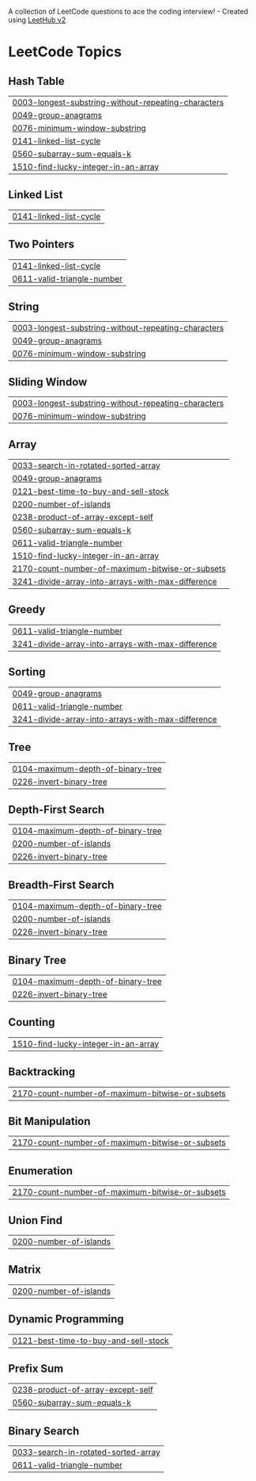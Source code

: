 A collection of LeetCode questions to ace the coding interview! - Created using [LeetHub v2](https://github.com/arunbhardwaj/LeetHub-2.0)
<!---LeetCode Topics Start-->
# LeetCode Topics
## Hash Table
|  |
| ------- |
| [0003-longest-substring-without-repeating-characters](https://github.com/TharunChunchu/NC150CPP/tree/master/0003-longest-substring-without-repeating-characters) |
| [0049-group-anagrams](https://github.com/TharunChunchu/NC150CPP/tree/master/0049-group-anagrams) |
| [0076-minimum-window-substring](https://github.com/TharunChunchu/NC150CPP/tree/master/0076-minimum-window-substring) |
| [0141-linked-list-cycle](https://github.com/TharunChunchu/NC150CPP/tree/master/0141-linked-list-cycle) |
| [0560-subarray-sum-equals-k](https://github.com/TharunChunchu/NC150CPP/tree/master/0560-subarray-sum-equals-k) |
| [1510-find-lucky-integer-in-an-array](https://github.com/TharunChunchu/NC150CPP/tree/master/1510-find-lucky-integer-in-an-array) |
## Linked List
|  |
| ------- |
| [0141-linked-list-cycle](https://github.com/TharunChunchu/NC150CPP/tree/master/0141-linked-list-cycle) |
## Two Pointers
|  |
| ------- |
| [0141-linked-list-cycle](https://github.com/TharunChunchu/NC150CPP/tree/master/0141-linked-list-cycle) |
| [0611-valid-triangle-number](https://github.com/TharunChunchu/NC150CPP/tree/master/0611-valid-triangle-number) |
## String
|  |
| ------- |
| [0003-longest-substring-without-repeating-characters](https://github.com/TharunChunchu/NC150CPP/tree/master/0003-longest-substring-without-repeating-characters) |
| [0049-group-anagrams](https://github.com/TharunChunchu/NC150CPP/tree/master/0049-group-anagrams) |
| [0076-minimum-window-substring](https://github.com/TharunChunchu/NC150CPP/tree/master/0076-minimum-window-substring) |
## Sliding Window
|  |
| ------- |
| [0003-longest-substring-without-repeating-characters](https://github.com/TharunChunchu/NC150CPP/tree/master/0003-longest-substring-without-repeating-characters) |
| [0076-minimum-window-substring](https://github.com/TharunChunchu/NC150CPP/tree/master/0076-minimum-window-substring) |
## Array
|  |
| ------- |
| [0033-search-in-rotated-sorted-array](https://github.com/TharunChunchu/NC150CPP/tree/master/0033-search-in-rotated-sorted-array) |
| [0049-group-anagrams](https://github.com/TharunChunchu/NC150CPP/tree/master/0049-group-anagrams) |
| [0121-best-time-to-buy-and-sell-stock](https://github.com/TharunChunchu/NC150CPP/tree/master/0121-best-time-to-buy-and-sell-stock) |
| [0200-number-of-islands](https://github.com/TharunChunchu/NC150CPP/tree/master/0200-number-of-islands) |
| [0238-product-of-array-except-self](https://github.com/TharunChunchu/NC150CPP/tree/master/0238-product-of-array-except-self) |
| [0560-subarray-sum-equals-k](https://github.com/TharunChunchu/NC150CPP/tree/master/0560-subarray-sum-equals-k) |
| [0611-valid-triangle-number](https://github.com/TharunChunchu/NC150CPP/tree/master/0611-valid-triangle-number) |
| [1510-find-lucky-integer-in-an-array](https://github.com/TharunChunchu/NC150CPP/tree/master/1510-find-lucky-integer-in-an-array) |
| [2170-count-number-of-maximum-bitwise-or-subsets](https://github.com/TharunChunchu/NC150CPP/tree/master/2170-count-number-of-maximum-bitwise-or-subsets) |
| [3241-divide-array-into-arrays-with-max-difference](https://github.com/TharunChunchu/NC150CPP/tree/master/3241-divide-array-into-arrays-with-max-difference) |
## Greedy
|  |
| ------- |
| [0611-valid-triangle-number](https://github.com/TharunChunchu/NC150CPP/tree/master/0611-valid-triangle-number) |
| [3241-divide-array-into-arrays-with-max-difference](https://github.com/TharunChunchu/NC150CPP/tree/master/3241-divide-array-into-arrays-with-max-difference) |
## Sorting
|  |
| ------- |
| [0049-group-anagrams](https://github.com/TharunChunchu/NC150CPP/tree/master/0049-group-anagrams) |
| [0611-valid-triangle-number](https://github.com/TharunChunchu/NC150CPP/tree/master/0611-valid-triangle-number) |
| [3241-divide-array-into-arrays-with-max-difference](https://github.com/TharunChunchu/NC150CPP/tree/master/3241-divide-array-into-arrays-with-max-difference) |
## Tree
|  |
| ------- |
| [0104-maximum-depth-of-binary-tree](https://github.com/TharunChunchu/NC150CPP/tree/master/0104-maximum-depth-of-binary-tree) |
| [0226-invert-binary-tree](https://github.com/TharunChunchu/NC150CPP/tree/master/0226-invert-binary-tree) |
## Depth-First Search
|  |
| ------- |
| [0104-maximum-depth-of-binary-tree](https://github.com/TharunChunchu/NC150CPP/tree/master/0104-maximum-depth-of-binary-tree) |
| [0200-number-of-islands](https://github.com/TharunChunchu/NC150CPP/tree/master/0200-number-of-islands) |
| [0226-invert-binary-tree](https://github.com/TharunChunchu/NC150CPP/tree/master/0226-invert-binary-tree) |
## Breadth-First Search
|  |
| ------- |
| [0104-maximum-depth-of-binary-tree](https://github.com/TharunChunchu/NC150CPP/tree/master/0104-maximum-depth-of-binary-tree) |
| [0200-number-of-islands](https://github.com/TharunChunchu/NC150CPP/tree/master/0200-number-of-islands) |
| [0226-invert-binary-tree](https://github.com/TharunChunchu/NC150CPP/tree/master/0226-invert-binary-tree) |
## Binary Tree
|  |
| ------- |
| [0104-maximum-depth-of-binary-tree](https://github.com/TharunChunchu/NC150CPP/tree/master/0104-maximum-depth-of-binary-tree) |
| [0226-invert-binary-tree](https://github.com/TharunChunchu/NC150CPP/tree/master/0226-invert-binary-tree) |
## Counting
|  |
| ------- |
| [1510-find-lucky-integer-in-an-array](https://github.com/TharunChunchu/NC150CPP/tree/master/1510-find-lucky-integer-in-an-array) |
## Backtracking
|  |
| ------- |
| [2170-count-number-of-maximum-bitwise-or-subsets](https://github.com/TharunChunchu/NC150CPP/tree/master/2170-count-number-of-maximum-bitwise-or-subsets) |
## Bit Manipulation
|  |
| ------- |
| [2170-count-number-of-maximum-bitwise-or-subsets](https://github.com/TharunChunchu/NC150CPP/tree/master/2170-count-number-of-maximum-bitwise-or-subsets) |
## Enumeration
|  |
| ------- |
| [2170-count-number-of-maximum-bitwise-or-subsets](https://github.com/TharunChunchu/NC150CPP/tree/master/2170-count-number-of-maximum-bitwise-or-subsets) |
## Union Find
|  |
| ------- |
| [0200-number-of-islands](https://github.com/TharunChunchu/NC150CPP/tree/master/0200-number-of-islands) |
## Matrix
|  |
| ------- |
| [0200-number-of-islands](https://github.com/TharunChunchu/NC150CPP/tree/master/0200-number-of-islands) |
## Dynamic Programming
|  |
| ------- |
| [0121-best-time-to-buy-and-sell-stock](https://github.com/TharunChunchu/NC150CPP/tree/master/0121-best-time-to-buy-and-sell-stock) |
## Prefix Sum
|  |
| ------- |
| [0238-product-of-array-except-self](https://github.com/TharunChunchu/NC150CPP/tree/master/0238-product-of-array-except-self) |
| [0560-subarray-sum-equals-k](https://github.com/TharunChunchu/NC150CPP/tree/master/0560-subarray-sum-equals-k) |
## Binary Search
|  |
| ------- |
| [0033-search-in-rotated-sorted-array](https://github.com/TharunChunchu/NC150CPP/tree/master/0033-search-in-rotated-sorted-array) |
| [0611-valid-triangle-number](https://github.com/TharunChunchu/NC150CPP/tree/master/0611-valid-triangle-number) |
<!---LeetCode Topics End-->
